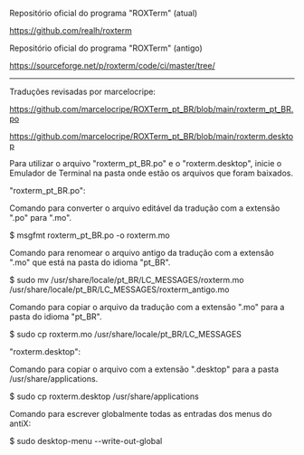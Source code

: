 Repositório oficial do programa "ROXTerm" (atual)

https://github.com/realh/roxterm

Repositório oficial do programa "ROXTerm" (antigo)

https://sourceforge.net/p/roxterm/code/ci/master/tree/

- - - - -

Traduções revisadas por marcelocripe:

https://github.com/marcelocripe/ROXTerm_pt_BR/blob/main/roxterm_pt_BR.po

https://github.com/marcelocripe/ROXTerm_pt_BR/blob/main/roxterm.desktop

Para utilizar o arquivo "roxterm_pt_BR.po" e o "roxterm.desktop", inicie o Emulador de Terminal na pasta onde estão os arquivos que foram baixados.

"roxterm_pt_BR.po":


Comando para converter o arquivo editável da tradução com a extensão ".po" para ".mo".

$ msgfmt roxterm_pt_BR.po -o roxterm.mo


Comando para renomear o arquivo antigo da tradução com a extensão ".mo" que está na pasta do idioma "pt_BR".

$ sudo mv /usr/share/locale/pt_BR/LC_MESSAGES/roxterm.mo /usr/share/locale/pt_BR/LC_MESSAGES/roxterm_antigo.mo


Comando para copiar o arquivo da tradução com a extensão ".mo" para a pasta do idioma "pt_BR".

$ sudo cp roxterm.mo /usr/share/locale/pt_BR/LC_MESSAGES

"roxterm.desktop":


Comando para copiar o arquivo com a extensão ".desktop" para a pasta /usr/share/applications.

$ sudo cp roxterm.desktop /usr/share/applications

Comando para escrever globalmente todas as entradas dos menus do antiX:

$ sudo desktop-menu --write-out-global
